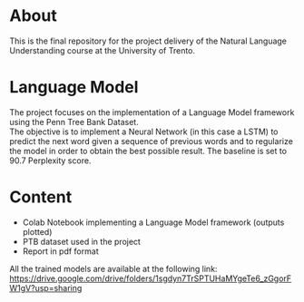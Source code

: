 # About
This is the final repository for the project delivery of the Natural Language Understanding course at the University of Trento.

# Language Model
The project focuses on the implementation of a Language Model framework using the Penn Tree Bank Dataset. </br>
The objective is to implement a Neural Network (in this case a LSTM) to predict the next word given a sequence of previous words and to regularize the model in order to obtain the best possible result. The baseline is set to 90.7 Perplexity score.

# Content
* Colab Notebook implementing a Language Model framework (outputs plotted)
* PTB dataset used in the project
* Report in pdf format

All the trained models are available at the following link:
https://drive.google.com/drive/folders/1sgdyn7TrSPTUHaMYgeTe6_zGgorFW1gV?usp=sharing
